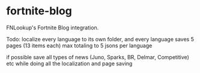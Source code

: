 # fortnite-blog
FNLookup's Fortnite Blog integration.

Todo: localize every language to its own folder, and every language saves 5 pages (13 items each) max totaling to 5 jsons per language

if possible save all types of news (Juno, Sparks, BR, Delmar, Competitive) etc while doing all the localization and page saving
